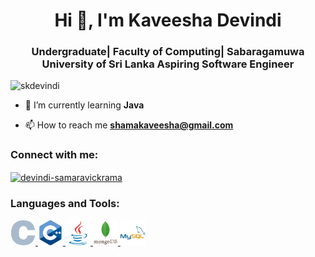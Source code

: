 <h1 align="center">Hi 👋, I'm Kaveesha Devindi</h1>
<h3 align="center">Undergraduate| Faculty of Computing| Sabaragamuwa University of Sri Lanka Aspiring Software Engineer</h3>

<p align="left"> <img src="https://komarev.com/ghpvc/?username=skdevindi&label=Profile%20views&color=0e75b6&style=flat" alt="skdevindi" /> </p>

- 🌱 I’m currently learning **Java**

- 📫 How to reach me **shamakaveesha@gmail.com**

<h3 align="left">Connect with me:</h3>
<p align="left">
<a href="https://linkedin.com/in/devindi-samaravickrama" target="blank"><img align="center" src="https://raw.githubusercontent.com/rahuldkjain/github-profile-readme-generator/master/src/images/icons/Social/linked-in-alt.svg" alt="devindi-samaravickrama" height="30" width="40" /></a>
</p>

<h3 align="left">Languages and Tools:</h3>
<p align="left"> <a href="https://www.cprogramming.com/" target="_blank" rel="noreferrer"> <img src="https://raw.githubusercontent.com/devicons/devicon/master/icons/c/c-original.svg" alt="c" width="40" height="40"/> </a> <a href="https://www.w3schools.com/cpp/" target="_blank" rel="noreferrer"> <img src="https://raw.githubusercontent.com/devicons/devicon/master/icons/cplusplus/cplusplus-original.svg" alt="cplusplus" width="40" height="40"/> </a> <a href="https://www.java.com" target="_blank" rel="noreferrer"> <img src="https://raw.githubusercontent.com/devicons/devicon/master/icons/java/java-original.svg" alt="java" width="40" height="40"/> </a> <a href="https://www.mongodb.com/" target="_blank" rel="noreferrer"> <img src="https://raw.githubusercontent.com/devicons/devicon/master/icons/mongodb/mongodb-original-wordmark.svg" alt="mongodb" width="40" height="40"/> </a> <a href="https://www.mysql.com/" target="_blank" rel="noreferrer"> <img src="https://raw.githubusercontent.com/devicons/devicon/master/icons/mysql/mysql-original-wordmark.svg" alt="mysql" width="40" height="40"/> </a> </p>
